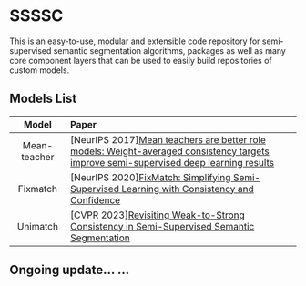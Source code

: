 # SSSSC

This is an easy-to-use, modular and extensible code repository for semi-supervised semantic segmentation algorithms, packages as well as many core component layers that can be used to easily build repositories of custom models.

## Models List

|                 Model                  | Paper                                                                                                                                                           |
| :------------------------------------: | :-------------------------------------------------------------------------------------------------------------------------------------------------------------- |
|  Mean-teacher  | [NeurIPS 2017][Mean teachers are better role models: Weight-averaged consistency targets improve semi-supervised deep learning results](https://proceedings.neurips.cc/paper/2017/hash/68053af2923e00204c3ca7c6a3150cf7-Abstract.html)             |
| Fixmatch | [NeurIPS 2020][FixMatch: Simplifying Semi-Supervised Learning with Consistency and Confidence](https://proceedings.neurips.cc/paper/2020/hash/06964dce9addb1c5cb5d6e3d9838f733-Abstract.html)                    |
|     Unimatch      | [CVPR 2023][Revisiting Weak-to-Strong Consistency in Semi-Supervised Semantic Segmentation](https://openaccess.thecvf.com/content/CVPR2023/html/Yang_Revisiting_Weak-to-Strong_Consistency_in_Semi-Supervised_Semantic_Segmentation_CVPR_2023_paper.html)                                                   |                                                           |                               |

## Ongoing update... ...






